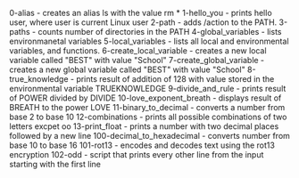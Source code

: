 0-alias - creates an alias ls with the value rm *
1-hello_you - prints hello user, where user is current Linux user
2-path - adds /action to the PATH.
3-paths - counts number of directories in the PATH
4-global_variables - lists environmanetal variables
5-local_variables - lists all local and environmental variables, and functions.
6-create_local_variable - creates a new local variable called "BEST" with value "School"
7-create_global_variable - creates a new global variable called "BEST" with value "School"
8-true_knowledge - prints result of addition of 128 with value stored in the environmental variable TRUEKNOWLEDGE
9-divide_and_rule - prints result of POWER divided by DIVIDE
10-love_exponent_breath - displays result of BREATH to the power LOVE
11-binary_to_decimal - converts a number from base 2 to base 10
12-combinations - prints all possible combinations of two letters excpet oo
13-print_float - prints a number with two decimal places followed by a new line
100-decimal_to_hexadecimal - converts number from base 10 to base 16
101-rot13 - encodes and decodes text using the rot13 encryption
102-odd - script that prints every other line from the input starting with the first line

